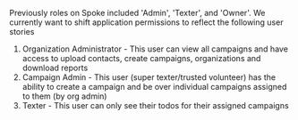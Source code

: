 Previously roles on Spoke included 'Admin', 'Texter', and 'Owner'. We currently want to shift application permissions to reflect the following user stories

1) Organization Administrator - This user can view all campaigns and have access to upload contacts, create campaigns, organizations and download reports
2) Campaign Admin - This user (super texter/trusted volunteer) has the ability to create a campaign and be over individual campaigns assigned to them (by org admin)
3) Texter - This user can only see their todos for their assigned campaigns

